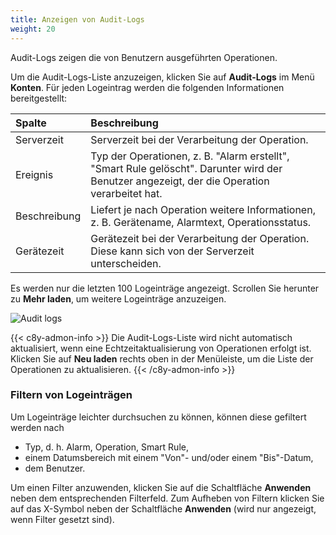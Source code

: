 ```yaml
---
title: Anzeigen von Audit-Logs
weight: 20
---
```


Audit-Logs zeigen die von Benutzern ausgeführten Operationen.

Um die Audit-Logs-Liste anzuzeigen, klicken Sie auf **Audit-Logs** im Menü **Konten**. Für jeden Logeintrag werden die folgenden Informationen bereitgestellt:

<table>
<colgroup>
<col style="width: 15%;">
<col style="width: 85%;">
</colgroup>
<thead>
<tr>
<th align="left">Spalte</th>
<th align="left">Beschreibung</th>
</tr>
</thead>

<tbody>
<tr>
<td align="left">Serverzeit</td>
<td align="left">Serverzeit bei der Verarbeitung der Operation.</td>
</tr>

<tr>
<td align="left">Ereignis</td>
<td align="left">Typ der Operationen, z. B. "Alarm erstellt", "Smart Rule gelöscht". Darunter wird der Benutzer angezeigt, der die Operation verarbeitet hat.</td>
</tr>

<tr>
<td align="left">Beschreibung</td>
<td align="left">Liefert je nach Operation weitere Informationen, z. B. Gerätename, Alarmtext, Operationsstatus.</td>
</tr>

<tr>
<td align="left">Gerätezeit</td>
<td align="left">Gerätezeit bei der Verarbeitung der Operation. Diese kann sich von der Serverzeit unterscheiden.</td>
</tr>
</tbody>
</table>

Es werden nur die letzten 100 Logeinträge angezeigt. Scrollen Sie herunter zu **Mehr laden**, um weitere Logeinträge anzuzeigen.

![Audit logs](/images/users-guide/Administration/admin-audit-logs.png)

{{< c8y-admon-info >}}
Die Audit-Logs-Liste wird nicht automatisch aktualisiert, wenn eine Echtzeitaktualisierung von Operationen erfolgt ist. Klicken Sie auf **Neu laden** rechts oben in der Menüleiste, um die Liste der Operationen zu aktualisieren.
{{< /c8y-admon-info >}}

### Filtern von Logeinträgen

Um Logeinträge leichter durchsuchen zu können, können diese gefiltert werden nach

 - Typ, d. h. Alarm, Operation, Smart Rule,
 - einem Datumsbereich mit einem "Von"- und/oder einem "Bis"-Datum,
 - dem Benutzer.

Um einen Filter anzuwenden, klicken Sie auf die Schaltfläche **Anwenden** neben dem entsprechenden Filterfeld. Zum Aufheben von Filtern klicken Sie auf das X-Symbol neben der Schaltfläche **Anwenden** (wird nur angezeigt, wenn Filter gesetzt sind).